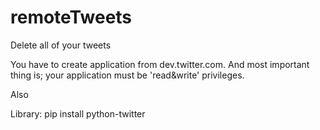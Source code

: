 remoteTweets
============

Delete all of your tweets

You have to create application from dev.twitter.com. 
And most important thing is; your application must be 'read&write' privileges.

Also

Library:
pip install python-twitter

